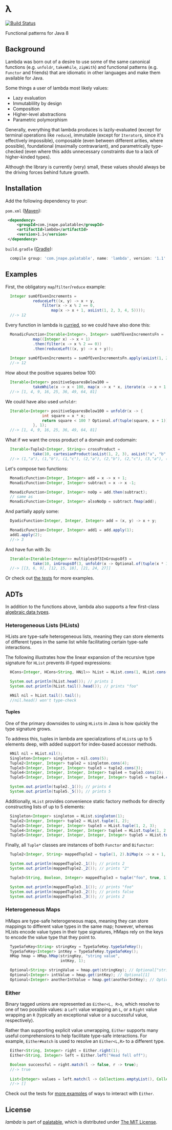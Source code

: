 λ
======
[![Build Status](https://travis-ci.org/palatable/lambda.svg)](https://travis-ci.org/palatable/lambda)

Functional patterns for Java 8

Background
----------

Lambda was born out of a desire to use some of the same canonical functions (e.g. `unfoldr`, `takeWhile`, `zipWith`) and functional patterns (e.g. `Functor` and friends) that are idiomatic in other languages and make them available for Java.

Some things a user of lambda most likely values:

- Lazy evaluation
- Immutablility by design
- Composition
- Higher-level abstractions
- Parametric polymorphism

Generally, everything that lambda produces is lazily-evaluated (except for terminal operations like `reduce`), immutable (except for `Iterator`s, since it's effectively impossible), composable (even between different arities, where possible), foundational (maximally contravariant), and parametrically type-checked (even where this adds unnecessary constraints due to a lack of higher-kinded types).

Although the library is currently (very) small, these values should always be the driving forces behind future growth.

Installation
------------

Add the following dependency to your:
 
`pom.xml` ([Maven](https://maven.apache.org/guides/introduction/introduction-to-dependency-mechanism.html)):
 
```xml
 <dependency>
     <groupId>com.jnape.palatable</groupId>
     <artifactId>lambda</artifactId>
     <version>1.1</version>
 </dependency>
```
 
`build.gradle` ([Gradle](https://docs.gradle.org/current/userguide/dependency_management.html)):
 
```gradle
  compile group: 'com.jnape.palatable', name: 'lambda', version: '1.1'
```
  

Examples
--------

First, the obligatory `map`/`filter`/`reduce` example:
```Java
  Integer sumOfEvenIncrements =
            reduceLeft((x, y) -> x + y,
                filter(x -> x % 2 == 0,
                    map(x -> x + 1, asList(1, 2, 3, 4, 5))));
  //-> 12
```

Every function in lambda is [curried](https://www.wikiwand.com/en/Currying), so we could have also done this:
```Java
  MonadicFunction<Iterable<Integer>, Integer> sumOfEvenIncrementsFn =
            map((Integer x) -> x + 1)
            .then(filter(x -> x % 2 == 0))
            .then(reduceLeft((x, y) -> x + y));
  
  Integer sumOfEvenIncrements = sumOfEvenIncrementsFn.apply(asList(1, 2, 3, 4, 5));
  //-> 12
```

How about the positive squares below 100:

```Java
  Iterable<Integer> positiveSquaresBelow100 =
            takeWhile(x -> x < 100, map(x -> x * x, iterate(x -> x + 1, 1)));
  //-> [1, 4, 9, 16, 25, 36, 49, 64, 81]
```

We could have also used `unfoldr`:

```Java
  Iterable<Integer> positiveSquaresBelow100 = unfoldr(x -> {
                int square = x * x;
                return square < 100 ? Optional.of(tuple(square, x + 1)) : Optional.empty();
            }, 1);
  //-> [1, 4, 9, 16, 25, 36, 49, 64, 81]
```

What if we want the cross product of a domain and codomain:

```Java
  Iterable<Tuple2<Integer, String>> crossProduct =
            take(10, cartesianProduct(asList(1, 2, 3), asList("a", "b", "c")));
  //-> (1,"a"), (1,"b"), (1,"c"), (2,"a"), (2,"b"), (2,"c"), (3,"a"), (3,"b"), (3,"c")
```

Let's compose two functions:

```Java
  MonadicFunction<Integer, Integer> add = x -> x + 1;
  MonadicFunction<Integer, Integer> subtract = x -> x -1;

  MonadicFunction<Integer, Integer> noOp = add.then(subtract);
  // same as
  MonadicFunction<Integer, Integer> alsoNoOp = subtract.fmap(add);
```

And partially apply some:

```Java
  DyadicFunction<Integer, Integer, Integer> add = (x, y) -> x + y;

  MonadicFunction<Integer, Integer> add1 = add.apply(1);
  add1.apply(2);
  //-> 3
```

And have fun with 3s:

```Java
  Iterable<Iterable<Integer>> multiplesOf3InGroupsOf3 =
            take(10, inGroupsOf(3, unfoldr(x -> Optional.of(tuple(x * 3, x + 1)), 1)));
  //-> [[3, 6, 9], [12, 15, 18], [21, 24, 27]]
```

Or check out [the tests](https://github.com/palatable/lambda/tree/master/src/test/java/com/jnape/palatable/lambda/functions/builtin) for more examples.

ADTs
----

In addition to the functions above, lambda also supports a few first-class [algebraic data types](https://www.wikiwand.com/en/Algebraic_data_type).

### Heterogeneous Lists (HLists)

HLists are type-safe heterogeneous lists, meaning they can store elements of different types in the same list while facilitating certain type-safe interactions.

The following illustrates how the linear expansion of the recursive type signature for `HList` prevents ill-typed expressions:

```Java
  HCons<Integer, HCons<String, HNil>> hList = HList.cons(1, HList.cons("foo", HList.nil()));

  System.out.println(hList.head()); // prints 1
  System.out.println(hList.tail().head()); // prints "foo"

  HNil nil = hList.tail().tail();
  //nil.head() won't type-check
```

#### Tuples

One of the primary downsides to using `HList`s in Java is how quickly the type signature grows.

To address this, tuples in lambda are specializations of `HList`s up to 5 elements deep, with added support for index-based accessor methods.

```Java
  HNil nil = HList.nil();
  Singleton<Integer> singleton = nil.cons(5);
  Tuple2<Integer, Integer> tuple2 = singleton.cons(4);
  Tuple3<Integer, Integer, Integer> tuple3 = tuple2.cons(3);
  Tuple4<Integer, Integer, Integer, Integer> tuple4 = tuple3.cons(2);
  Tuple5<Integer, Integer, Integer, Integer, Integer> tuple5 = tuple4.cons(1);

  System.out.println(tuple2._1()); // prints 4
  System.out.println(tuple5._5()); // prints 5
```

Additionally, `HList` provides convenience static factory methods for directly constructing lists of up to 5 elements:

```Java
  Singleton<Integer> singleton = HList.singleton(1);
  Tuple2<Integer, Integer> tuple2 = HList.tuple(1, 2);
  Tuple3<Integer, Integer, Integer> tuple3 = HList.tuple(1, 2, 3);
  Tuple4<Integer, Integer, Integer, Integer> tuple4 = HList.tuple(1, 2, 3, 4);
  Tuple5<Integer, Integer, Integer, Integer, Integer> tuple5 = HList.tuple(1, 2, 3, 4, 5);
```

Finally, all `Tuple*` classes are instances of both `Functor` and `Bifunctor`:

```Java
  Tuple2<Integer, String> mappedTuple2 = tuple(1, 2).biMap(x -> x + 1, Object::toString);

  System.out.println(mappedTuple2._1()); // prints 2
  System.out.println(mappedTuple2._2()); // prints "2"

  Tuple3<String, Boolean, Integer> mappedTuple3 = tuple("foo", true, 1).biMap(x -> !x, x -> x + 1);

  System.out.println(mappedTuple3._1()); // prints "foo"
  System.out.println(mappedTuple3._2()); // prints false
  System.out.println(mappedTuple3._3()); // prints 2
```

### Heterogeneous Maps

HMaps are type-safe heterogeneous maps, meaning they can store mappings to different value types in the same map; however, whereas HLists encode value types in their type signatures, HMaps rely on the keys to encode the value type that they point to. 

```Java
  TypeSafeKey<String> stringKey = TypeSafeKey.typeSafeKey();
  TypeSafeKey<Integer> intKey = TypeSafeKey.typeSafeKey();
  HMap hmap = HMap.hMap(stringKey, "string value",
                        intKey, 1);

  Optional<String> stringValue = hmap.get(stringKey); // Optional["string value"]
  Optional<Integer> intValue = hmap.get(intKey); // Optional[1]
  Optional<Integer> anotherIntValue = hmap.get(anotherIntKey); // Optional.empty
```    

### Either

Binary tagged unions are represented as `Either<L, R>`s, which resolve to one of two possible values: a `Left` value wrapping an `L`, or a `Right` value wrapping an `R` (typically an exceptional value or a successful value, respectively).

Rather than supporting explicit value unwrapping, `Either` supports many useful comprehensions to help facilitate type-safe interactions. For example, `Either#match` is used to resolve an `Either<L,R>` to a different type.    

```Java
  Either<String, Integer> right = Either.right(1);
  Either<String, Integer> left = Either.left("Head fell off");

  Boolean successful = right.match(l -> false, r -> true);
  //-> true
  
  List<Integer> values = left.match(l -> Collections.emptyList(), Collections::singletonList);
  //-> [] 
```

Check out the tests for [more examples](https://github.com/palatable/lambda/blob/master/src/test/java/com/jnape/palatable/lambda/adt/EitherTest.java) of ways to interact with `Either`.

License
-------

_lambda_ is part of [palatable](http://www.github.com/palatable), which is distributed under [The MIT License](http://choosealicense.com/licenses/mit/).
